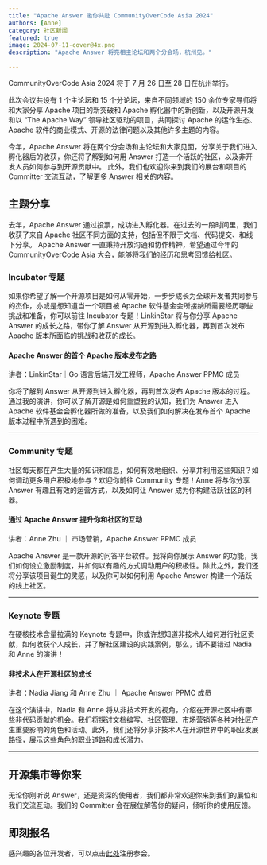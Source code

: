 ```yaml
---
title: "Apache Answer 邀你共赴 CommunityOverCode Asia 2024"
authors: [Anne]
category: 社区新闻
featured: true
image: 2024-07-11-cover@4x.png
description: "Apache Answer 将亮相主论坛和两个分会场，杭州见。"

---
```


CommunityOverCode Asia 2024 将于 7 月 26 日至 28 日在杭州举行。

此次会议共设有 1 个主论坛和 15 个分论坛，来自不同领域的 150 余位专家导师将和大家分享 Apache 项目的新突破和 Apache 孵化器中的新创新，以及开源开发和以 “The Apache Way” 领导社区驱动的项目，共同探讨 Apache 的运作生态、Apache 软件的商业模式、开源的法律问题以及其他许多主题的内容。

今年，Apache Answer 将在两个分会场和主论坛和大家见面，分享关于我们进入孵化器后的收获，你还将了解到如何用 Answer 打造一个活跃的社区，以及非开发人员如何参与到开源贡献中。 此外，我们也欢迎你来到我们的展台和项目的 Committer 交流互动，了解更多 Answer 相关的内容。

## 主题分享   
去年，Apache Answer 通过投票，成功进入孵化器。在过去的一段时间里，我们收获了来自 Apache 社区不同方面的支持，包括但不限于文档、代码提交、和线下分享。
Apache Answer 一直秉持开放沟通和协作精神，希望通过今年的 CommunityOverCode Asia 大会，能够将我们的经历和思考回馈给社区。

### Incubator 专题  
如果你希望了解一个开源项目是如何从零开始，一步步成长为全球开发者共同参与的杰作，亦或是想知道当一个项目被 Apache 软件基金会所接纳所需要经历哪些挑战和准备，你可以前往 Incubator 专题！LinkinStar 将与你分享 Apache Answer 的成长之路，带你了解 Answer 从开源到进入孵化器，再到首次发布 Apache 版本所面临的挑战和收获的成长。

#### Apache Answer 的首个 Apache 版本发布之路     
讲者：LinkinStar｜Go 语言后端开发工程师，Apache Answer PPMC 成员

你将了解到 Answer 从开源到进入孵化器，再到首次发布 Apache 版本的过程。通过我的演讲，你可以了解开源是如何重塑我的认知，我们为 Answer 进入 Apache 软件基金会孵化器所做的准备，以及我们如何解决在发布首个 Apache 版本过程中所遇到的困难。

----

### Community 专题   
社区每天都在产生大量的知识和信息，如何有效地组织、分享并利用这些知识？如何调动更多用户积极地参与？欢迎你前往 Community 专题！Anne 将与你分享 Answer 有趣且有效的运营方式，以及如何让 Answer 成为你构建活跃社区的利器。


#### 通过 Apache Answer 提升你和社区的互动    
讲者：Anne Zhu ｜ 市场营销，Apache Answer PPMC 成员

Apache Answer 是一款开源的问答平台软件。我将向你展示 Answer 的功能，我们如何设立激励制度，并如何以有趣的方式调动用户的积极性。除此之外，我们还将分享该项目诞生的灵感，以及你可以如何利用 Apache Answer 构建一个活跃的线上社区。

---

### Keynote 专题
在硬核技术含量拉满的 Keynote 专题中，你或许想知道非技术人如何进行社区贡献，如何收获个人成长，并了解社区建设的实践案例，那么，请不要错过 Nadia 和 Anne 的演讲！


#### 非技术人在开源社区的成长    
讲者：Nadia Jiang 和 Anne Zhu ｜ Apache Answer PPMC 成员

在这个演讲中，Nadia 和 Anne 将从非技术开发的视角，介绍在开源社区中有哪些非代码贡献的机会。我们将探讨文档编写、社区管理、市场营销等各种对社区产生重要影响的角色和活动。此外，我们还将分享非技术人在开源世界中的职业发展路径，展示这些角色的职业道路和成长潜力。

---

## 开源集市等你来
无论你刚听说 Answer，还是资深的使用者，我们都非常欢迎你来到我们的展位和我们交流互动。我们的 Committer 会在展位解答你的疑问，倾听你的使用反馈。

## 即刻报名
感兴趣的各位开发者，可以点击[此处](https://www.bagevent.com/event/8766402)注册参会。
